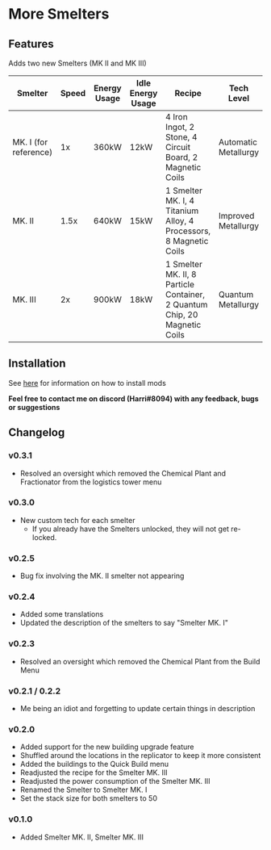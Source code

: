 # More Smelters
## Features
Adds two new Smelters (MK II and MK III)

| Smelter | Speed | Energy Usage | Idle Energy Usage | Recipe | Tech Level |
| ------- | ----- | ------------ | ----------------- | ------ | ---------- |
| MK. I (for reference)| 1x | 360kW | 12kW | 4 Iron Ingot, 2 Stone, 4 Circuit Board, 2 Magnetic Coils | Automatic Metallurgy |
| MK. II | 1.5x | 640kW | 15kW | 1 Smelter MK. I, 4 Titanium Alloy, 4 Processors, 8 Magnetic Coils | Improved Metallurgy |
| MK. III | 2x | 900kW | 18kW | 1 Smelter MK. II, 8 Particle Container, 2 Quantum Chip, 20 Magnetic Coils | Quantum Metallurgy |

## Installation
See [here](https://dsp-wiki.com/Modding:Getting_Started) for information on how to install mods


**Feel free to contact me on discord (Harri#8094) with any feedback, bugs or suggestions**

## Changelog
### v0.3.1
- Resolved an oversight which removed the Chemical Plant and Fractionator from the logistics tower menu

### v0.3.0
- New custom tech for each smelter
  - If you already have the Smelters unlocked, they will not get re-locked.

### v0.2.5
- Bug fix involving the MK. II smelter not appearing

### v0.2.4
- Added some translations
- Updated the description of the smelters to say "Smelter MK. I"

### v0.2.3
- Resolved an oversight which removed the Chemical Plant from the Build Menu

### v0.2.1 / 0.2.2
- Me being an idiot and forgetting to update certain things in description

### v0.2.0
- Added support for the new building upgrade feature
- Shuffled around the locations in the replicator to keep it more consistent
- Added the buildings to the Quick Build menu
- Readjusted the recipe for the Smelter MK. III
- Readjusted the power consumption of the Smelter MK. III
- Renamed the Smelter to Smelter MK. I
- Set the stack size for both smelters to 50

### v0.1.0
- Added Smelter MK. II, Smelter MK. III
